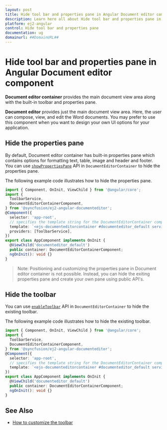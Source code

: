 ```yaml
---
layout: post
title: Hide tool bar and properties pane in Angular Document editor component | Syncfusion
description: Learn here all about Hide tool bar and properties pane in Syncfusion Angular Document editor component of Syncfusion Essential JS 2 and more.
platform: ej2-angular
control: Hide tool bar and properties pane 
documentation: ug
domainurl: ##DomainURL##
---
```


# Hide tool bar and properties pane in Angular Document editor component

**Document editor container** provides the main document view area along with the built-in toolbar and properties pane.

**Document editor** provides just the main document view area. Here, the user can compose, view, and edit the Word documents. You may prefer to use this component when you want to design your own UI options for your application.

## Hide the properties pane

By default, Document editor container has built-in properties pane which contains options for formatting text, table, image and header and footer. You can use [`showPropertiesPane`](https://ej2.syncfusion.com/angular/documentation/api/document-editor-container/documentEditorContainerModel/#showpropertiespane) API in `DocumentEditorContainer` to hide the properties pane.

The following example code illustrates how to hide the properties pane.

```typescript
import { Component, OnInit, ViewChild } from '@angular/core';
import {
  ToolbarService,
  DocumentEditorContainerComponent,
} from '@syncfusion/ej2-angular-documenteditor';
@Component({
  selector: 'app-root',
  // specifies the template string for the DocumentEditorContainer component
  template: `<ejs-documenteditorcontainer #documenteditor_default serviceUrl="https://ej2services.syncfusion.com/production/web-services/api/documenteditor/" height="600px" style="display:block" [enableToolbar]=true [showPropertiesPane]=false (selectionChange)="selectionChanges()"> </ejs-documenteditorcontainer>`,
  providers: [ToolbarService],
})
export class AppComponent implements OnInit {
  @ViewChild('documenteditor_default')
  public container: DocumentEditorContainerComponent;
  ngOnInit(): void {}
}
```

>Note: Positioning and customizing the properties pane in Document editor container is not possible. Instead, you can hide the exiting properties pane and create your own pane using public API's.

## Hide the toolbar

You can use [`enableToolbar`](https://ej2.syncfusion.com/angular/documentation/api/document-editor-container/documentEditorContainerModel/#enabletoolbar) API in `DocumentEditorContainer` to hide the existing toolbar.

The following example code illustrates how to hide the existing toolbar.

```typescript
import { Component, OnInit, ViewChild } from '@angular/core';
import {
  ToolbarService,
  DocumentEditorContainerComponent,
} from '@syncfusion/ej2-angular-documenteditor';
@Component({
  selector: 'app-root',
  // specifies the template string for the DocumentEditorContainer component
  template: `<ejs-documenteditorcontainer #documenteditor_default serviceUrl="https://ej2services.syncfusion.com/production/web-services/api/documenteditor/" height="600px" style="display:block" [enableToolbar]=false (selectionChange)="selectionChanges()"> </ejs-documenteditorcontainer>`
})
export class AppComponent implements OnInit {
  @ViewChild('documenteditor_default')
  public container: DocumentEditorContainerComponent;
  ngOnInit(): void {}
}
```

## See Also

* [How to customize the toolbar](../../document-editor/how-to/customize-tool-bar)